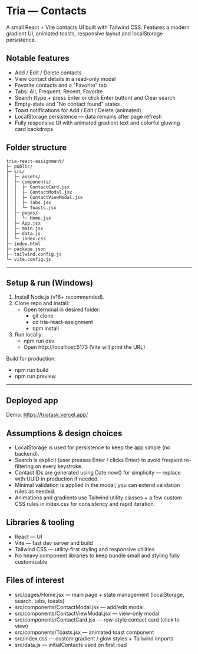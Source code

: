 # Tria — Contacts

A small React + Vite contacts UI built with Tailwind CSS. Features a modern gradient UI, animated toasts, responsive layout and localStorage persistence.

## Notable features
- Add / Edit / Delete contacts
- View contact details in a read-only modal
- Favorite contacts and a "Favorite" tab
- Tabs: All, Frequent, Recent, Favorite
- Search (type + press Enter or click Enter button) and Clear search
- Empty-state and "No contact found" states
- Toast notifications for Add / Edit / Delete (animated)
- LocalStorage persistence — data remains after page refresh
- Fully responsive UI with animated gradient text and colorful glowing card backdrops

## Folder structure
```
tria-react-assignment/
├─ public/
├─ src/
│  ├─ assets/
│  ├─ components/
│  │  ├─ ContactCard.jsx
│  │  ├─ ContactModal.jsx
│  │  ├─ ContactViewModal.jsx
│  │  ├─ Tabs.jsx
│  │  └─ Toasts.jsx
│  ├─ pages/
│  │  └─ Home.jsx
│  ├─ App.jsx
│  ├─ main.jsx
│  ├─ data.js
│  └─ index.css
├─ index.html
├─ package.json
├─ tailwind.config.js
└─ vite.config.js
```

---

## Setup & run (Windows)
1. Install Node.js (v16+ recommended).
2. Clone repo and install:
   - Open terminal in desired folder:
     - git clone <your-github-repo-url>
     - cd tria-react-assignment
     - npm install
3. Run locally:
   - npm run dev
   - Open http://localhost:5173 (Vite will print the URL)

Build for production:
- npm run build
- npm run preview

---


## Deployed app
Demo: https://triatask.vercel.app/

## Assumptions & design choices
- LocalStorage is used for persistence to keep the app simple (no backend).
- Search is explicit (user presses Enter / clicks Enter) to avoid frequent re-filtering on every keystroke.
- Contact IDs are generated using Date.now() for simplicity — replace with UUID in production if needed.
- Minimal validation is applied in the modal; you can extend validation rules as needed.
- Animations and gradients use Tailwind utility classes + a few custom CSS rules in index.css for consistency and rapid iteration.

## Libraries & tooling
- React — UI
- Vite — fast dev server and build
- Tailwind CSS — utility-first styling and responsive utilities
- No heavy component libraries to keep bundle small and styling fully customizable

## Files of interest
- src/pages/Home.jsx — main page + state management (localStorage, search, tabs, toasts)
- src/components/ContactModal.jsx — add/edit modal
- src/components/ContactViewModal.jsx — view-only modal
- src/components/ContactCard.jsx — row-style contact card (click to view)
- src/components/Toasts.jsx — animated toast component
- src/index.css — custom gradient / glow styles + Tailwind imports
- src/data.js — initialContacts used on first load

